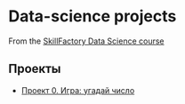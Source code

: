 # Data-science projects

From the [SkillFactory Data Science course](https://github.com/SiberianGit/Data-science)

## Проекты

* [Проект 0. Игра: угадай число](https://github.com/SiberianGit/Data-science/tree/main/project_1)